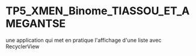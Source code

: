 # TP5_XMEN_Binome_TIASSOU_ET_AMEGANTSE
une application qui met en pratique l'affichage d'une liste avec RecyclerView
